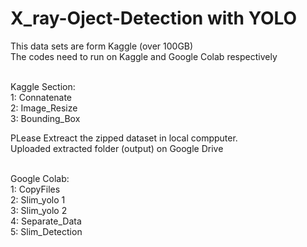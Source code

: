 # X_ray-Oject-Detection with YOLO <br>
This data sets are form Kaggle (over 100GB) <br>
The codes need to run on Kaggle and Google Colab respectively

<br>
Kaggle Section: <br>
1: Connatenate <br>
2: Image_Resize <br>
3: Bounding_Box <br>

PLease Extreact the zipped dataset in local compputer. <br>
Uploaded extracted folder (output) on Google Drive <br>

<br>
Google Colab: <br>
1: CopyFiles <br>
2: Slim_yolo 1 <br>
3: Slim_yolo 2 <br>
4: Separate_Data <br>
5: Slim_Detection
